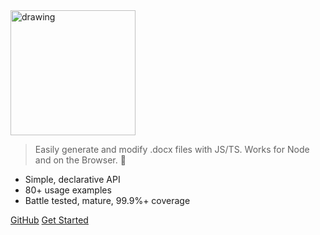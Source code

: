<img src="https://i.imgur.com/37uBGhO.gif" alt="drawing" style="width:200px;"/>

> Easily generate and modify .docx files with JS/TS. Works for Node and on the Browser. :100:

-   Simple, declarative API
-   80+ usage examples
-   Battle tested, mature, 99.9%+ coverage

[GitHub](https://github.com/dolanmiu/docx)
[Get Started](#Welcome)
